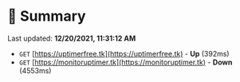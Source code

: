 # 📖 Summary
Last updated: **12/20/2021, 11:31:12 AM**

- `GET` [https://uptimerfree.tk](https://uptimerfree.tk) - **Up** (392ms)
- `GET` [https://monitoruptimer.tk](https://monitoruptimer.tk) - **Down** (4553ms)
